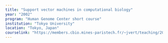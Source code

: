 ```yaml
---
title: "Support vector machines in computational biology"
year: "2002"
program: "Human Genome Center short course"
institution: "Tokyo University"
location: "Tokyo, Japan"
courselink: "https://members.cbio.mines-paristech.fr/~jvert/teaching/2002todai/index.html"
---
```

